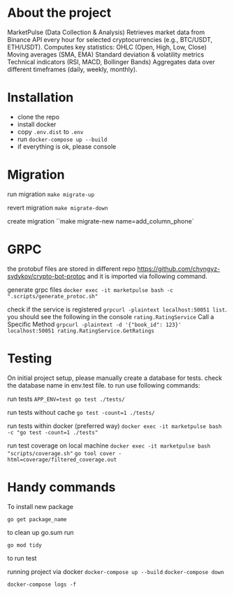 # About the project

MarketPulse (Data Collection & Analysis)
Retrieves market data from Binance API every hour for selected cryptocurrencies (e.g., BTC/USDT, ETH/USDT).
Computes key statistics:
OHLC (Open, High, Low, Close)
Moving averages (SMA, EMA)
Standard deviation & volatility metrics
Technical indicators (RSI, MACD, Bollinger Bands)
Aggregates data over different timeframes (daily, weekly, monthly).

# Installation

 - clone the repo
 - install docker
 - copy `.env.dist` to `.env`
 - run `docker-compose up --build`
 - if everything is ok, please console

# Migration
run migration `make migrate-up`

revert migration `make migrate-down`

create migration ``make migrate-new name=add_column_phone`

# GRPC

the protobuf files are stored in different repo https://github.com/chyngyz-sydykov/crypto-bot-protoc and it is imported via following command.

generate grpc files `docker exec -it marketpulse bash -c ".scripts/generate_protoc.sh"`

check if the service is registered `grpcurl -plaintext localhost:50051 list`. you should see the following in the console `rating.RatingService` 
Call a Specific Method
`grpcurl -plaintext -d '{"book_id": 123}' localhost:50051 rating.RatingService.GetRatings`

# Testing

On initial project setup, please manually create a database for tests. check the database name in env.test file. to run use following commands:

run tests `APP_ENV=test go test ./tests/`

run tests without cache `go test -count=1 ./tests/`

run tests within docker (preferred way) `docker exec -it marketpulse bash -c "go test -count=1 ./tests"`

run test coverage on local machine `docker exec -it marketpulse bash "scripts/coverage.sh"`
`go tool cover -html=coverage/filtered_coverage.out`

# Handy commands

To install new package

`go get package_name`

to clean up go.sum run

`go mod tidy`

to run test

running project via docker
`docker-compose up --build`
`docker-compose down`

`docker-compose logs -f`